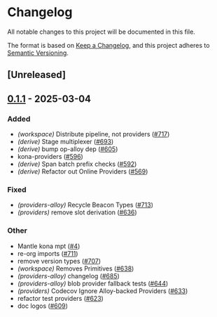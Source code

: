 # Changelog

All notable changes to this project will be documented in this file.

The format is based on [Keep a Changelog](https://keepachangelog.com/en/1.0.0/),
and this project adheres to [Semantic Versioning](https://semver.org/spec/v2.0.0.html).

## [Unreleased]

## [0.1.1](https://github.com/mantle-xyz/kona/compare/kona-providers-alloy-v0.1.0...kona-providers-alloy-v0.1.1) - 2025-03-04

### Added

- *(workspace)* Distribute pipeline, not providers ([#717](https://github.com/mantle-xyz/kona/pull/717))
- *(derive)* Stage multiplexer ([#693](https://github.com/mantle-xyz/kona/pull/693))
- *(derive)* bump op-alloy dep ([#605](https://github.com/mantle-xyz/kona/pull/605))
- kona-providers ([#596](https://github.com/mantle-xyz/kona/pull/596))
- *(derive)* Span batch prefix checks ([#592](https://github.com/mantle-xyz/kona/pull/592))
- *(derive)* Refactor out Online Providers ([#569](https://github.com/mantle-xyz/kona/pull/569))

### Fixed

- *(providers-alloy)* Recycle Beacon Types ([#713](https://github.com/mantle-xyz/kona/pull/713))
- *(providers)* remove slot derivation ([#636](https://github.com/mantle-xyz/kona/pull/636))

### Other

- Mantle kona mpt ([#4](https://github.com/mantle-xyz/kona/pull/4))
- re-org imports ([#711](https://github.com/mantle-xyz/kona/pull/711))
- remove version types ([#707](https://github.com/mantle-xyz/kona/pull/707))
- *(workspace)* Removes Primitives ([#638](https://github.com/mantle-xyz/kona/pull/638))
- *(providers-alloy)* changelog ([#685](https://github.com/mantle-xyz/kona/pull/685))
- *(providers-alloy)* blob provider fallback tests ([#644](https://github.com/mantle-xyz/kona/pull/644))
- *(providers)* Codecov Ignore Alloy-backed Providers ([#633](https://github.com/mantle-xyz/kona/pull/633))
- refactor test providers ([#623](https://github.com/mantle-xyz/kona/pull/623))
- doc logos ([#609](https://github.com/mantle-xyz/kona/pull/609))
